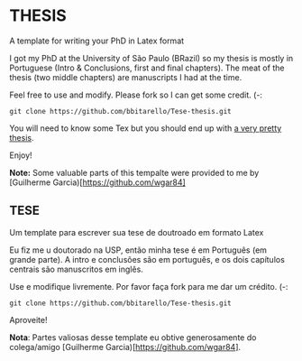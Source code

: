 # THESIS
A template for writing your PhD in Latex format 

I got my PhD at the University of São Paulo (BRazil) so my thesis is mostly in Portuguese (Intro & Conclusions, first and final chapters). The meat of the thesis (two middle chapters) are manuscripts I had at the time.

Feel free to use and modify. Please fork so I can get some credit. (-:

```
git clone https://github.com/bbitarello/Tese-thesis.git
```

You will need to know some Tex but you should end up with [a very pretty thesis](https://teses.usp.br/teses/disponiveis/41/41131/tde-02122016-171335/publico/Barbara_Bitarello_SIMPL.pdf).

Enjoy!

**Note:** Some valuable parts of this tempalte were provided to me by [Guilherme Garcia)[https://github.com/wgar84]
## TESE

Um template para escrever sua tese de doutroado em formato Latex 

Eu fiz me u doutorado na USP, então minha tese é em Português (em grande parte). A intro e conclusões são em português, e os dois capítulos centrais são manuscritos em inglês.

Use e modifique livremente. Por favor faça fork para me dar um crédito. (-:


```
git clone https://github.com/bbitarello/Tese-thesis.git
```


Aproveite!

**Nota**: Partes valiosas desse template eu obtive generosamente do colega/amigo [Guilherme Garcia)[https://github.com/wgar84]. 


